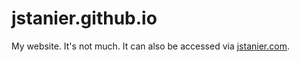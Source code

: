jstanier.github.io
==================

My website. It's not much. It can also be accessed via [jstanier.com](http://jstanier.com).
